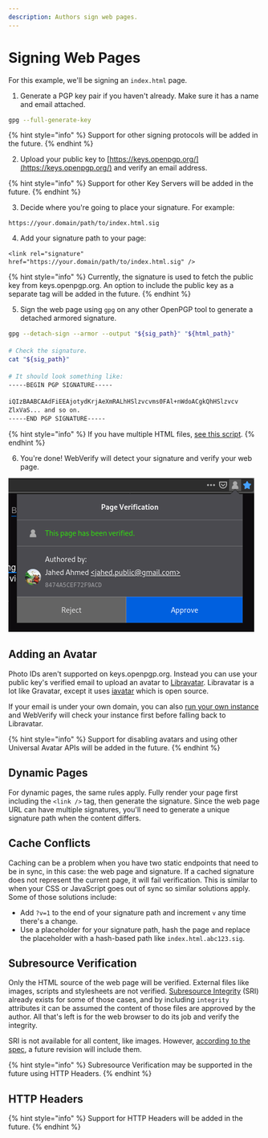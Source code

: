 ```yaml
---
description: Authors sign web pages.
---
```


# Signing Web Pages

For this example, we'll be signing an `index.html` page.

1. Generate a PGP key pair if you haven't already. Make sure it has a name and email attached.

```bash
gpg --full-generate-key
```

{% hint style="info" %}
Support for other signing protocols will be added in the future.
{% endhint %}

2. Upload your public key to [https://keys.openpgp.org/](https://keys.openpgp.org/) and verify an email address.

{% hint style="info" %}
Support for other Key Servers will be added in the future.
{% endhint %}

3. Decide where you're going to place your signature. For example:

```text
https://your.domain/path/to/index.html.sig
```

4. Add your signature path to your page:

```markup
<link rel="signature" href="https://your.domain/path/to/index.html.sig" />
```

{% hint style="info" %}
Currently, the signature is used to fetch the public key from keys.openpgp.org. An option to include the public key as a separate tag will be added in the future.
{% endhint %}

5. Sign the web page using `gpg` on any other OpenPGP tool to generate a detached armored signature.

```bash
gpg --detach-sign --armor --output "${sig_path}" "${html_path}"

# Check the signature.
cat "${sig_path}"

# It should look something like:
-----BEGIN PGP SIGNATURE-----

iQIzBAABCAAdFiEEAjotydKrjAeXmRALhHSlzvcvms0FAl+nWdoACgkQhHSlzvcv
ZlxVaS... and so on.
-----END PGP SIGNATURE-----
```

{% hint style="info" %}
If you have multiple HTML files, [see this script](https://github.com/jahed/webverify/blob/master/contrib/sign-html.sh).
{% endhint %}

6. You're done! WebVerify will detect your signature and verify your web page.

![A verified page.](.gitbook/assets/verified.png)

## Adding an Avatar

Photo IDs aren't supported on keys.openpgp.org. Instead you can use your public key's verified email to upload an avatar to [Libravatar](https://www.libravatar.org/). Libravatar is a lot like Gravatar, except it uses [iavatar](https://git.linux-kernel.at/oliver/ivatar) which is open source.

If your email is under your own domain, you can also [run your own instance](https://wiki.libravatar.org/running_your_own/) and WebVerify will check your instance first before falling back to Libravatar.

{% hint style="info" %}
Support for disabling avatars and using other Universal Avatar APIs will be added in the future.
{% endhint %}

## Dynamic Pages

For dynamic pages, the same rules apply. Fully render your page first including the `<link />` tag, then generate the signature. Since the web page URL can have multiple signatures, you'll need to generate a unique signature path when the content differs.

## Cache Conflicts

Caching can be a problem when you have two static endpoints that need to be in sync, in this case: the web page and signature. If a cached signature does not represent the current page, it will fail verification. This is similar to when your CSS or JavaScript goes out of sync so similar solutions apply. Some of those solutions include:

* Add `?v=1` to the end of your signature path and increment `v` any time there's a change.
* Use a placeholder for your signature path, hash the page and replace the placeholder with a hash-based path like `index.html.abc123.sig`.

## Subresource Verification

Only the HTML source of the web page will be verified. External files like images, scripts and stylesheets are not verified. [Subresource Integrity](https://developer.mozilla.org/en-US/docs/Web/Security/Subresource_Integrity) \(SRI\) already exists for some of those cases, and by including `integrity` attributes it can be assumed the content of those files are approved by the author. All that's left is for the web browser to do its job and verify the integrity.

SRI is not available for all content, like images. However, [according to the spec](https://www.w3.org/TR/SRI/), a future revision will include them.

{% hint style="info" %}
Subresource Verification may be supported in the future using HTTP Headers.
{% endhint %}

## HTTP Headers

{% hint style="info" %}
Support for HTTP Headers will be added in the future.
{% endhint %}



